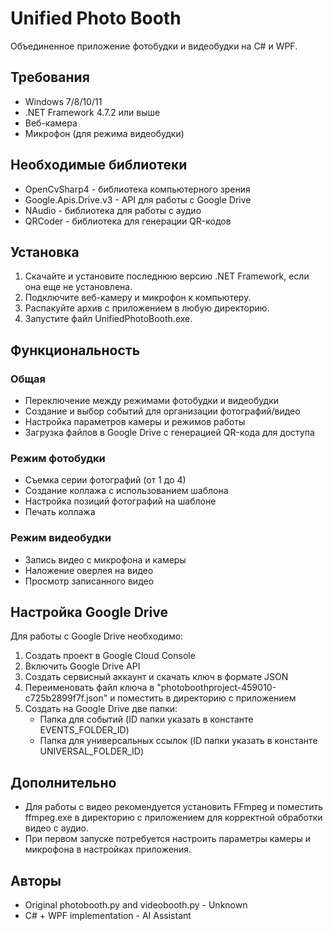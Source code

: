 # Unified Photo Booth

Объединенное приложение фотобудки и видеобудки на C# и WPF.

## Требования

- Windows 7/8/10/11
- .NET Framework 4.7.2 или выше
- Веб-камера
- Микрофон (для режима видеобудки)

## Необходимые библиотеки

- OpenCvSharp4 - библиотека компьютерного зрения
- Google.Apis.Drive.v3 - API для работы с Google Drive
- NAudio - библиотека для работы с аудио
- QRCoder - библиотека для генерации QR-кодов

## Установка

1. Скачайте и установите последнюю версию .NET Framework, если она еще не установлена.
2. Подключите веб-камеру и микрофон к компьютеру.
3. Распакуйте архив с приложением в любую директорию.
4. Запустите файл UnifiedPhotoBooth.exe.

## Функциональность

### Общая

- Переключение между режимами фотобудки и видеобудки
- Создание и выбор событий для организации фотографий/видео
- Настройка параметров камеры и режимов работы
- Загрузка файлов в Google Drive с генерацией QR-кода для доступа

### Режим фотобудки

- Съемка серии фотографий (от 1 до 4)
- Создание коллажа с использованием шаблона
- Настройка позиций фотографий на шаблоне
- Печать коллажа

### Режим видеобудки

- Запись видео с микрофона и камеры
- Наложение оверлея на видео
- Просмотр записанного видео

## Настройка Google Drive

Для работы с Google Drive необходимо:

1. Создать проект в Google Cloud Console
2. Включить Google Drive API
3. Создать сервисный аккаунт и скачать ключ в формате JSON
4. Переименовать файл ключа в "photoboothproject-459010-c725b2899f7f.json" и поместить в директорию с приложением
5. Создать на Google Drive две папки:
   - Папка для событий (ID папки указать в константе EVENTS_FOLDER_ID)
   - Папка для универсальных ссылок (ID папки указать в константе UNIVERSAL_FOLDER_ID)

## Дополнительно

- Для работы с видео рекомендуется установить FFmpeg и поместить ffmpeg.exe в директорию с приложением для корректной обработки видео с аудио.
- При первом запуске потребуется настроить параметры камеры и микрофона в настройках приложения.

## Авторы

- Original photobooth.py and videobooth.py - Unknown
- C# + WPF implementation - AI Assistant 